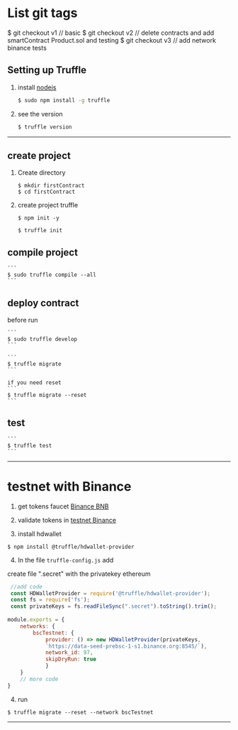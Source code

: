 
# List git tags 
   $ git checkout v1  // basic
   $ git checkout v2  // delete contracts and add smartContract Product.sol and testing
   $ git checkout v3  // add network binance tests



## Setting up Truffle
1. install [nodejs](https://nodejs.org/en/)

    ```sh
    $ sudo npm install -g truffle
    ```

2. see the version
    ```sh
    $ truffle version
    ```
 ___

## create project

1. Create directory
    ```
    $ mkdir firstContract
    $ cd firstContract
    ```
2. create project truffle

    ```
    $ npm init -y
    ```

    ```
    $ truffle init
    ```

## compile project
    ```
    $ sudo truffle compile --all
    ```

## deploy contract  
   before run
   
    ```
    $ sudo truffle develop
    ```

    ```
    $ truffle migrate
    ```

    if you need reset 
    ```
    $ truffle migrate --reset
    ```

##  test
    ```
    $ truffle test
    ```

---
# testnet with Binance
1. get tokens faucet [Binance BNB](https://testnet.binance.org/faucet-smart)

2. validate tokens in [testnet Binance](https://testnet.bscscan.com/)

3. install hdwallet
```
$ npm install @truffle/hdwallet-provider
```

4. In the file `truffle-config.js` add

create file ".secret" with the privatekey ethereum 

```js
 //add code
 const HDWalletProvider = require('@truffle/hdwallet-provider');
 const fs = require('fs');
 const privateKeys = fs.readFileSync(".secret").toString().trim();
 
module.exports = {
    networks: {
        bscTestnet: {
            provider: () => new HDWalletProvider(privateKeys, 
            `https://data-seed-prebsc-1-s1.binance.org:8545/`),
            network_id: 97,       
            skipDryRun: true
            }
    }
    // more code
}
```

4. run 
```
$ truffle migrate --reset --network bscTestnet
```
---